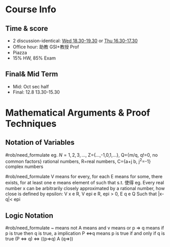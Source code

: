 # Course Info 
## Time & score
- 2 discussion-identical: <u>Wed 18.30-19.30</u> or <u>Thu 16.30-17.30</u>
- Office hour: 助教 GSI+教授 Prof
- Piazza
- 15% HW, 85% Exam

## Final& Mid Term
- Mid: Oct sec half
- Final: 12.8 13.30-15.30

# Mathematical Arguments & Proof Techniques 
## Notation of Variables
#rob/need_formulate
	eg. $N={1,2,3,...}$, Z={...,-1,0,1,...}, Q={m/q, q!=0, no common factors} rational numbers, R=real numbers, C={a+j b, j<sup>2</sup>=-1} complex numbers

#rob/need_formulate
V means for every, for each
E means for some, there exists, for at least one
e means element of
such that s.t. 使得
	eg.  Every real number x can be arbitrarily closely approximated by a rational number, how close is defined by epsilon:
	V x e R, V epi e R, epi > 0, E q e Q
	Such that |x-q|< epi

## Logic Notation 
#rob/need_formulate 
~ means not 
A means and 
v means or
p => q means if p is true then q is true, a implication
P <=>q means p is true if and only if q is true
	(P <=> q) <=> ((p=>q) A (q=>))



